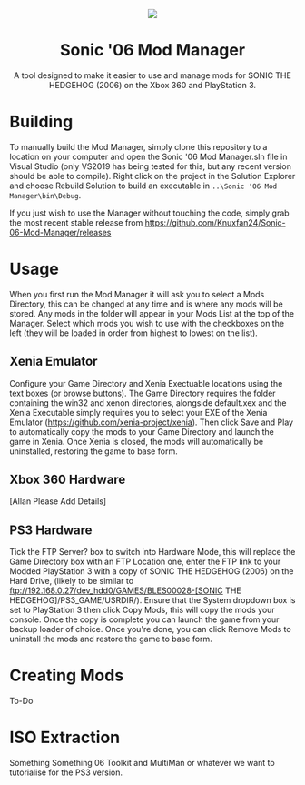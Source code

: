 <p align="center">
    <a href="https://github.com/Knuxfan24/Sonic-06-Mod-Manager/blob/master/">
        <img src="https://github.com/Knuxfan24/Sonic-06-Mod-Manager/blob/master/logo_small.png" />
    </a>
</p>

<h1 align="center">Sonic '06 Mod Manager</h1>

<p align="center">A tool designed to make it easier to use and manage mods for SONIC THE HEDGEHOG (2006) on the Xbox 360 and PlayStation 3.</p>

# Building
To manually build the Mod Manager, simply clone this repository to a location on your computer and open the Sonic '06 Mod Manager.sln file in Visual Studio (only VS2019 has being tested for this, but any recent version should be able to compile). Right click on the project in the Solution Explorer and choose Rebuild Solution to build an executable in `..\Sonic '06 Mod Manager\bin\Debug`.

If you just wish to use the Manager without touching the code, simply grab the most recent stable release from https://github.com/Knuxfan24/Sonic-06-Mod-Manager/releases

# Usage
When you first run the Mod Manager it will ask you to select a Mods Directory, this can be changed at any time and is where any mods will be stored. Any mods in the folder will appear in your Mods List at the top of the Manager. Select which mods you wish to use with the checkboxes on the left (they will be loaded in order from highest to lowest on the list).

## Xenia Emulator
Configure your Game Directory and Xenia Exectuable locations using the text boxes (or browse buttons). The Game Directory requires the folder containing the win32 and xenon directories, alongside default.xex and the Xenia Executable simply requires you to select your EXE of the Xenia Emulator (https://github.com/xenia-project/xenia). Then click Save and Play to automatically copy the mods to your Game Directory and launch the game in Xenia. Once Xenia is closed, the mods will automatically be uninstalled, restoring the game to base form.

## Xbox 360 Hardware
[Allan Please Add Details]

## PS3 Hardware
Tick the FTP Server? box to switch into Hardware Mode, this will replace the Game Directory box with an FTP Location one, enter the FTP link to your Modded PlayStation 3 with a copy of SONIC THE HEDGEHOG (2006) on the Hard Drive, (likely to be similar to ftp://192.168.0.27/dev_hdd0/GAMES/BLES00028-[SONIC THE HEDGEHOG]/PS3_GAME/USRDIR/). Ensure that the System dropdown box is set to PlayStation 3 then click Copy Mods, this will copy the mods your console. Once the copy is complete you can launch the game from your backup loader of choice. Once you're done, you can click Remove Mods to uninstall the mods and restore the game to base form.

# Creating Mods
To-Do

# ISO Extraction
Something Something 06 Toolkit and MultiMan or whatever we want to tutorialise for the PS3 version.
